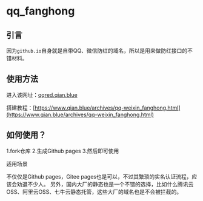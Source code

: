 # qq_fanghong

## 引言

因为`github.io`自身就是自带QQ、微信防红的域名，所以是用来做防红接口的不错材料。

## 使用方法

进入该网址：[qqred.qian.blue](https://qqred.qian.blue)

搭建教程：[https://www.qian.blue/archives/qq-weixin_fanghong.html](https://www.qian.blue/archives/qq-weixin_fanghong.html)


## 如何使用？
1.fork仓库
2.生成Github pages
3.然后即可使用

适用场景

不仅仅是Github pages，Gitee pages也是可以，不过其繁琐的实名认证流程，应该会劝退不少人。
另外，国内大厂的静态也是一个不错的选择，比如什么腾讯云OSS、阿里云OSS、七牛云静态托管，这些大厂的域名也是不会被拦截的。
